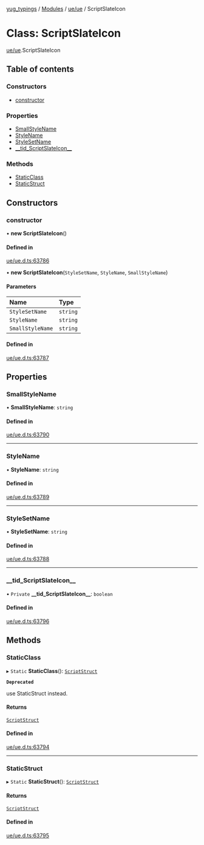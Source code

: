 [yug_typings](../README.md) / [Modules](../modules.md) / [ue/ue](../modules/ue_ue.md) / ScriptSlateIcon

# Class: ScriptSlateIcon

[ue/ue](../modules/ue_ue.md).ScriptSlateIcon

## Table of contents

### Constructors

- [constructor](ue_ue.ScriptSlateIcon.md#constructor)

### Properties

- [SmallStyleName](ue_ue.ScriptSlateIcon.md#smallstylename)
- [StyleName](ue_ue.ScriptSlateIcon.md#stylename)
- [StyleSetName](ue_ue.ScriptSlateIcon.md#stylesetname)
- [\_\_tid\_ScriptSlateIcon\_\_](ue_ue.ScriptSlateIcon.md#__tid_scriptslateicon__)

### Methods

- [StaticClass](ue_ue.ScriptSlateIcon.md#staticclass)
- [StaticStruct](ue_ue.ScriptSlateIcon.md#staticstruct)

## Constructors

### constructor

• **new ScriptSlateIcon**()

#### Defined in

[ue/ue.d.ts:63786](https://github.com/YugMetaverse/yug_typings/blob/25cad34/ue/ue.d.ts#L63786)

• **new ScriptSlateIcon**(`StyleSetName`, `StyleName`, `SmallStyleName`)

#### Parameters

| Name | Type |
| :------ | :------ |
| `StyleSetName` | `string` |
| `StyleName` | `string` |
| `SmallStyleName` | `string` |

#### Defined in

[ue/ue.d.ts:63787](https://github.com/YugMetaverse/yug_typings/blob/25cad34/ue/ue.d.ts#L63787)

## Properties

### SmallStyleName

• **SmallStyleName**: `string`

#### Defined in

[ue/ue.d.ts:63790](https://github.com/YugMetaverse/yug_typings/blob/25cad34/ue/ue.d.ts#L63790)

___

### StyleName

• **StyleName**: `string`

#### Defined in

[ue/ue.d.ts:63789](https://github.com/YugMetaverse/yug_typings/blob/25cad34/ue/ue.d.ts#L63789)

___

### StyleSetName

• **StyleSetName**: `string`

#### Defined in

[ue/ue.d.ts:63788](https://github.com/YugMetaverse/yug_typings/blob/25cad34/ue/ue.d.ts#L63788)

___

### \_\_tid\_ScriptSlateIcon\_\_

• `Private` **\_\_tid\_ScriptSlateIcon\_\_**: `boolean`

#### Defined in

[ue/ue.d.ts:63796](https://github.com/YugMetaverse/yug_typings/blob/25cad34/ue/ue.d.ts#L63796)

## Methods

### StaticClass

▸ `Static` **StaticClass**(): [`ScriptStruct`](ue_ue.ScriptStruct.md)

**`Deprecated`**

use StaticStruct instead.

#### Returns

[`ScriptStruct`](ue_ue.ScriptStruct.md)

#### Defined in

[ue/ue.d.ts:63794](https://github.com/YugMetaverse/yug_typings/blob/25cad34/ue/ue.d.ts#L63794)

___

### StaticStruct

▸ `Static` **StaticStruct**(): [`ScriptStruct`](ue_ue.ScriptStruct.md)

#### Returns

[`ScriptStruct`](ue_ue.ScriptStruct.md)

#### Defined in

[ue/ue.d.ts:63795](https://github.com/YugMetaverse/yug_typings/blob/25cad34/ue/ue.d.ts#L63795)
